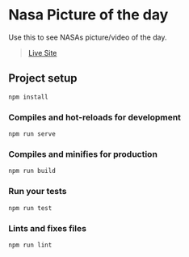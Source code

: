# Nasa Picture of the day

Use this to see NASAs picture/video of the day.

> [Live Site](https://csb-5ykb2-k3fbbrtss.now.sh)

## Project setup

```
npm install
```

### Compiles and hot-reloads for development

```
npm run serve
```

### Compiles and minifies for production

```
npm run build
```

### Run your tests

```
npm run test
```

### Lints and fixes files

```
npm run lint
```
